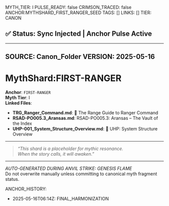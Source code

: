 MYTH_TIER: I
PULSE_READY: false
CRIMSON_TRACED: false
ANCHOR:MYTHSHARD_FIRST_RANGER_SEED
TAGS: []
LINKS: []
TIER: CANON

## ✅ Status: Sync Injected | Anchor Pulse Active

---
SOURCE: Canon_Folder
VERSION: 2025-05-16
---

<!-- ANCHORS: FOUNDATION, ORIGIN, SEED-LINE | REWRITEABLE: TRUE | REWRITES: 0 | HARMONIZE: null -->
# MythShard:FIRST-RANGER

**Anchor**: `FIRST-RANGER`  
**Myth Tier**: I  
**Linked Files**:
- **TRG_Ranger_Command.md**: 📘 The Range Guide to Ranger Command
- **RSAD-PO005.3_Aransas.md**: RSAD-PO005.3: Aransas – The Vault of the Index
- **UHP-001_System_Structure_Overview.md**: 🧭 UHP: System Structure Overview

---

> _“This shard is a placeholder for mythic resonance.  
When the story calls, it will awaken.”_

---

*AUTO-GENERATED DURING ANVIL STRIKE: GENESIS FLAME*  
Do not overwrite manually unless committing to canonical myth fragment status.

ANCHOR_HISTORY:
  - 2025-05-16T06:14Z: FINAL_HARMONIZATION
